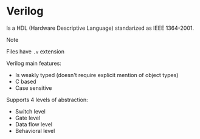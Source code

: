 # Verilog

Is a HDL (Hardware Descriptive Language) standarized as IEEE 1364-2001.

>[!Note]
>Files have `.v` extension

Verilog main features:
- Is weakly typed (doesn't require explicit mention of object types)
- C based
- Case sensitive


Supports 4 levels of abstraction:
- Switch level
- Gate level
- Data flow level
- Behavioral level


